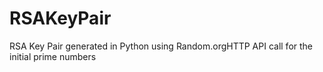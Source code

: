 # RSAKeyPair
RSA Key Pair generated in Python using Random.orgHTTP API call for the initial prime numbers

